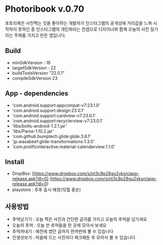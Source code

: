 Photoribook v.0.70
==================
 포토리북은 사진찍는 것을 좋아하는 개발자가 인스타그램의 공개성에 거리감을 느껴 시작하지 못하던 중 인스타그램의 개인화라는 컨셉으로 디자이너와 함께 오늘의 사진 일기라는 주제를 가지고 만든 앱입니다.

Build
-----
  - minSdkVersion : 16
  - targetSdkVersion : 22
  - buildToolsVersion "22.0.1"
  - compileSdkVersion 23


App - dependencies 
------------------
  - 'com.android.support:appcompat-v7:23.1.0'
  - 'com.android.support:design:23.0.1'
  - 'com.android.support:cardview-v7:23.0.1'
  - 'com.android.support:recyclerview-v7:23.0.1'
  - 'libs/bolts-android-1.2.1.jar'
  - 'libs/Parse-1.10.2.jar'
  - 'com.github.bumptech.glide:glide:3.6.1'
  - 'jp.wasabeef:glide-transformations:1.3.0'
  - 'com.prolificinteractive:material-calendarview:1.1.0'


Install
-------
  - DropBox:  [https://www.dropbox.com/s/nt3c8p28gu2yksn/app-release.apk?dl=0] (https://www.dropbox.com/s/nt3c8p28gu2yksn/app-release.apk?dl=0)
  - playstore : 추후 출시 예정(12월 중순)

사용방법
------
  - 추억남기기 : 오늘 찍은 사진과 간단한 글귀를 가지고 오늘의 추억을 남기세요
  - 오늘의 추억 : 오늘 쓴 추억들을 한 곳에 모아서 보세요
  - 추억꺼내기 : 예전에 썼던 글까지 한꺼번에 볼 수 있습니다
  - 인생샷보기 : 마음에 드는 사진마다 체크해둔 후 모아서 볼 수 있습니다
 
